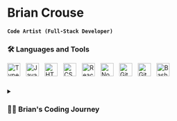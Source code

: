 # Brian Crouse

**`Code Artist (Full-Stack Developer)`**

### 🛠 Languages and Tools

<img align="left" alt="TypeScript" width="30px" style="padding-right:10px;" src="https://cdn.jsdelivr.net/gh/devicons/devicon/icons/typescript/typescript-plain.svg" />
<img align="left" alt="JavaScript" width="30px" style="padding-right:10px;" src="https://cdn.jsdelivr.net/gh/devicons/devicon/icons/javascript/javascript-plain.svg" />
<img align="left" alt="HTML" width="30px" style="padding-right:10px;" src="https://cdn.jsdelivr.net/gh/devicons/devicon/icons/html5/html5-plain.svg" />
<img align="left" alt="CSS" width="30px" style="padding-right:10px;" src="https://cdn.jsdelivr.net/gh/devicons/devicon/icons/css3/css3-plain.svg" />
<img align="left" alt="React" width="30px" style="padding-right:10px;" src="https://cdn.jsdelivr.net/gh/devicons/devicon/icons/react/react-original.svg" />
<img align="left" alt="NodeJS" width="30px" style="padding-right:10px;" src="https://cdn.jsdelivr.net/gh/devicons/devicon/icons/nodejs/nodejs-original.svg" />
<img align="left" alt="Git" width="30px" style="padding-right:10px;" src="https://cdn.jsdelivr.net/gh/devicons/devicon/icons/git/git-original.svg" />
<img align="left" alt="GitHub" width="30px" style="padding-right:10px;" src="https://cdn.jsdelivr.net/gh/devicons/devicon/icons/github/github-original.svg" />
<img align="left" alt="Bash" width="30px" style="padding-right:10px;" src="https://cdn.jsdelivr.net/gh/devicons/devicon/icons/bash/bash-original.svg" />
<br />

#

<details>
 <summary><h3>👨‍💻 Brian's Coding Journey</h3></summary>
   I started my coding journey with Scratch circa 2010 in my junior year of highschool, while taking STEM focused classes to lay the foundation of my journey as an engineer. At that time I was stoked to create really simple videogames my friends and I could play on the school's computers. Four years later in college, I was pursuing a degree in mechanical engineering, this required me to take a CS116 course "Introductory Computer Programming". - This course taught me C++, a language I thought rather difficult at the time. Alas half-way through the next semester I joined the U.S. Army to get a head start on my own life an do something for the country. Luckily after reaching my end terms of service, 6 years later, I left the military under honorable conditions and the Veteran's Affairs (VA) wrote me about Vet Tech, a program to get veterans into tech. Sponsored by Vet Tech I attended the 12-week Hack Reactor Advanced Software Engineering Immersive, learning valuable lessons and most of the languages and tools above, as well as proper problem solving methodology.
